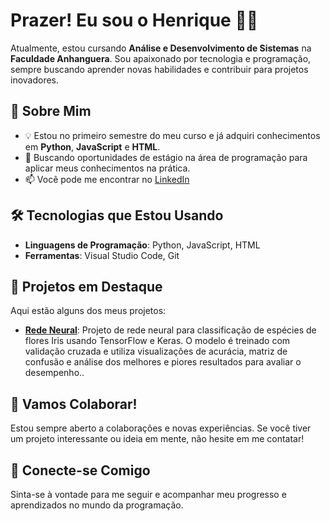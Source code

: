 # Prazer! Eu sou o Henrique 👨‍💻

Atualmente, estou cursando **Análise e Desenvolvimento de Sistemas** na **Faculdade Anhanguera**. Sou apaixonado por tecnologia e programação, sempre buscando aprender novas habilidades e contribuir para projetos inovadores.

## 🚀 Sobre Mim

- 💡 Estou no primeiro semestre do meu curso e já adquiri conhecimentos em **Python**, **JavaScript** e **HTML**.
- 🌱 Buscando oportunidades de estágio na área de programação para aplicar meus conhecimentos na prática.
- 📫 Você pode me encontrar no [LinkedIn](https://www.linkedin.com/in/henrique-perin-240422268/)

## 🛠️ Tecnologias que Estou Usando

- **Linguagens de Programação**: Python, JavaScript, HTML
- **Ferramentas**: Visual Studio Code, Git

## 🎯 Projetos em Destaque

Aqui estão alguns dos meus projetos:

- **[Rede Neural](https://github.com/HenriquePerin1/RedeNeural)**: Projeto de rede neural para classificação de espécies de flores Iris usando TensorFlow e Keras. O modelo é treinado com validação cruzada e utiliza visualizações de acurácia, matriz de confusão e análise dos melhores e piores resultados para avaliar o desempenho..
## 🤝 Vamos Colaborar!

Estou sempre aberto a colaborações e novas experiências. Se você tiver um projeto interessante ou ideia em mente, não hesite em me contatar!

## 🌟 Conecte-se Comigo

Sinta-se à vontade para me seguir e acompanhar meu progresso e aprendizados no mundo da programação.

<!---
HenriquePerin1/HenriquePerin1 is a ✨ special ✨ repository because its `README.md` (this file) appears on your GitHub profile.
You can click the Preview link to take a look at your changes.
--->

